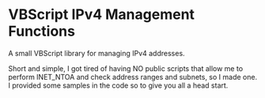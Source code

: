 # VBScript IPv4 Management Functions
 A small VBScript library for managing IPv4 addresses.

Short and simple, I got tired of having NO public scripts that allow me to perform INET_NTOA and check address ranges and subnets, so I made one.
I provided some samples in the code so to give you all a head start.
